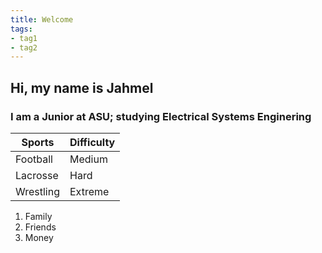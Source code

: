 ```yaml
---
title: Welcome
tags:
- tag1
- tag2
---
```


## Hi, my name is Jahmel 

### I am a Junior at ASU; studying Electrical Systems Enginering

Sports      |       Difficulty
------------|------------------
Football    |       Medium
Lacrosse    |       Hard
Wrestling   |       Extreme


1. Family
1. Friends
1. Money
   
